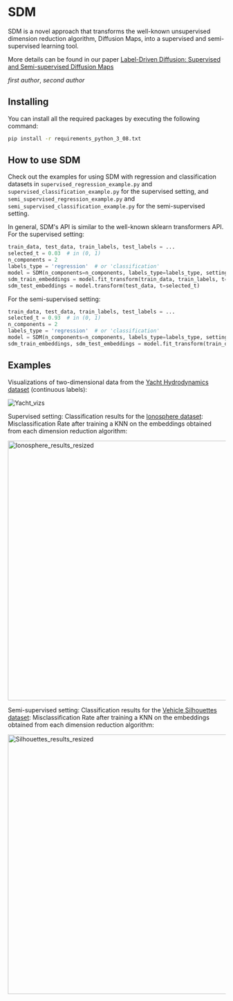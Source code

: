 # SDM

SDM is a novel approach that transforms the well-known
unsupervised dimension reduction algorithm, Diffusion Maps, into a supervised and semi-supervised learning tool.

More details can be found in our paper [Label-Driven Diffusion: Supervised and Semi-supervised Diffusion Maps](https://arxiv.org/******)

*first author*, *second author*

## Installing
You can install all the required packages by executing the following command:

```bash
pip install -r requirements_python_3_08.txt
```

## How to use SDM
Check out the examples for using SDM with regression and classification datasets in `supervised_regression_example.py` and
`supervised_classification_example.py` for the supervised setting, and `semi_supervised_regression_example.py` and
`semi_supervised_classification_example.py` for the semi-supervised setting.

In general, SDM's API is similar to the well-known sklearn transformers API. For the supervised setting:

```python
train_data, test_data, train_labels, test_labels = ...
selected_t = 0.03  # in (0, 1)
n_components = 2
labels_type = 'regression'  # or 'classification'
model = SDM(n_components=n_components, labels_type=labels_type, setting='supervised')
sdm_train_embeddings = model.fit_transform(train_data, train_labels, t=selected_t)
sdm_test_embeddings = model.transform(test_data, t=selected_t)
```

For the semi-supervised setting:

```python
train_data, test_data, train_labels, test_labels = ...
selected_t = 0.93  # in (0, 1)
n_components = 2
labels_type = 'regression'  # or 'classification'
model = SDM(n_components=n_components, labels_type=labels_type, setting='semi-supervised')
sdm_train_embeddings, sdm_test_embeddings = model.fit_transform(train_data, train_labels, test_data, t=selected_t)
```

## Examples
Visualizations of two-dimensional data from the [Yacht Hydrodynamics dataset](https://archive.ics.uci.edu/dataset/243/yacht+hydrodynamics) (continuous labels):

![Yacht_vizs](https://github.com/harel147/sdm/assets/63463677/1271d5e4-802d-4bfb-9f4f-771ee9675f15)

Supervised setting: Classification results for the
[Ionosphere dataset](https://archive.ics.uci.edu/dataset/52/ionosphere): Misclassification Rate after training a
KNN on the embeddings obtained from each dimension reduction algorithm:

<img src="https://github.com/user-attachments/assets/1a2e27e8-55ce-4382-99b6-562d2a8704ce" alt="Ionosphere_results_resized" width="600"/>

Semi-supervised setting: Classification results for the
[Vehicle Silhouettes dataset](https://archive.ics.uci.edu/dataset/149/statlog+vehicle+silhouettes): Misclassification Rate after training a
KNN on the embeddings obtained from each dimension reduction algorithm:

<img src="https://github.com/user-attachments/assets/d43a6cf2-b42b-4c01-b249-e6c9fe4a6046" alt="Silhouettes_results_resized" width="600"/>

